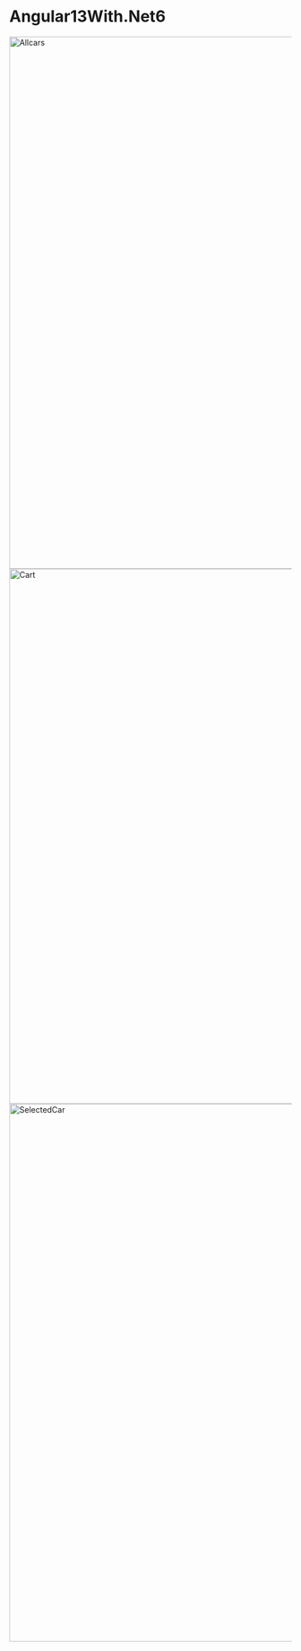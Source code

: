 # Angular13With.Net6
<img width="949" alt="Allcars" src="https://user-images.githubusercontent.com/26061773/154362417-2248fd81-716a-4540-92e9-07313a026990.PNG">
<img width="954" alt="Cart" src="https://user-images.githubusercontent.com/26061773/154362425-428a26b0-9d4f-4baf-b2f5-a5dfff8836ee.PNG">
<img width="959" alt="SelectedCar" src="https://user-images.githubusercontent.com/26061773/154362428-931a8ff0-40b4-4cf4-bc51-0a31729ef1f8.PNG">
